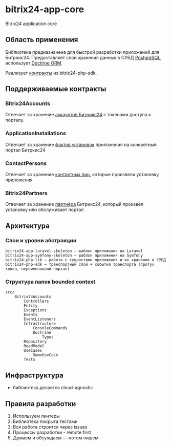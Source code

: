 # bitrix24-app-core

Bitrix24 application core

## Область применения

Библиотека предназначена для быстрой разработки приложений для Битркис24. Предоставляет слой хранения данных в СУБД
[PostgreSQL](https://www.postgresql.org/), использует [Doctrine ORM](https://www.doctrine-project.org/).

Реализует [контракты](https://github.com/mesilov/bitrix24-php-sdk/tree/master/src/Application/Contracts) из
bitrix24-php-sdk.

## Поддерживаемые контракты

### Bitrix24Accounts

Отвечает за
хранение [аккаунтов Битрикс24](https://github.com/mesilov/bitrix24-php-sdk/tree/master/src/Application/Contracts/Bitrix24Accounts)
с токенами доступа к порталу.

### ApplicationInstallations

Отвечает за
хранение [фактов установок](https://github.com/mesilov/bitrix24-php-sdk/tree/master/src/Application/Contracts/ApplicationInstallations)
приложения на конкретный портал Битркис24

### ContactPersons

Отвечает за
хранение [контактных лиц](https://github.com/mesilov/bitrix24-php-sdk/tree/master/src/Application/Contracts/ContactPersons),
которые произвели установку приложения

### Bitrix24Partners

Отвечает за
хранение [партнёра](https://github.com/mesilov/bitrix24-php-sdk/tree/master/src/Application/Contracts/Bitrix24Partners) Битрикс24, который произвёл установку или обслуживает портал

## Архитектура

### Слои и уровни абстракции
```
bitrix24-app-laravel-skeleton – шаблон приложения на Laravel
bitrix24-app-symfony-skeleton – шаблон приложения на Symfony    
bitrix24-php-lib – работа с сущностями приложения и их хранение в СУБД
bitrix24-php-sdk – транспортный слой + события транспорта (протух токен, переименовали портал)
```

### Структура папок bounded context
```
src/
    Bitrix24Accounts
        Controllers
        Entity
        Exceptions
        Events
        EventListeners
        Infrastructure
            ConsoleCommands
            Doctrine
                Types
        Repository
        ReadModel
        UseCases
            SomeUseCase
        Tests    
```


## Инфраструктура
- библиотека делается cloud-agnostic


## Правила разработки
1. Используем линтеры
2. Библиотека покрыта тестами
3. Вся работа строится через issues
4. Процессы разработки - remote first
5. Думаем и обсуждаем — потом пишем